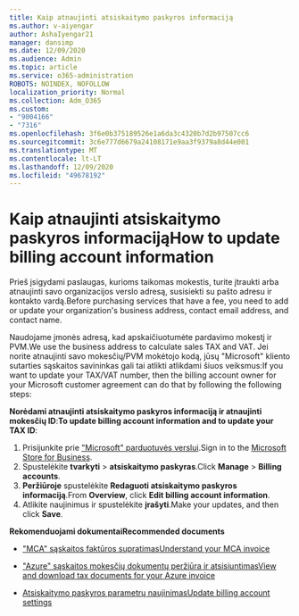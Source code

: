 ```yaml
---
title: Kaip atnaujinti atsiskaitymo paskyros informaciją
ms.author: v-aiyengar
author: AshaIyengar21
manager: dansimp
ms.date: 12/09/2020
ms.audience: Admin
ms.topic: article
ms.service: o365-administration
ROBOTS: NOINDEX, NOFOLLOW
localization_priority: Normal
ms.collection: Adm_O365
ms.custom:
- "9004166"
- "7316"
ms.openlocfilehash: 3f6e0b375189526e1a6da3c4320b7d2b97507cc6
ms.sourcegitcommit: 3c6e777d6679a24108171e9aa3f9379a8d44e001
ms.translationtype: MT
ms.contentlocale: lt-LT
ms.lasthandoff: 12/09/2020
ms.locfileid: "49678192"
---
```

# <a name="how-to-update-billing-account-information"></a><span data-ttu-id="7c692-102">Kaip atnaujinti atsiskaitymo paskyros informaciją</span><span class="sxs-lookup"><span data-stu-id="7c692-102">How to update billing account information</span></span>

<span data-ttu-id="7c692-103">Prieš įsigydami paslaugas, kurioms taikomas mokestis, turite įtraukti arba atnaujinti savo organizacijos verslo adresą, susisiekti su pašto adresu ir kontakto vardą.</span><span class="sxs-lookup"><span data-stu-id="7c692-103">Before purchasing services that have a fee, you need to add or update your organization's business address, contact email address, and contact name.</span></span>

<span data-ttu-id="7c692-104">Naudojame įmonės adresą, kad apskaičiuotumėte pardavimo mokestį ir PVM.</span><span class="sxs-lookup"><span data-stu-id="7c692-104">We use the business address to calculate sales TAX and VAT.</span></span> <span data-ttu-id="7c692-105">Jei norite atnaujinti savo mokesčių/PVM mokėtojo kodą, jūsų "Microsoft" kliento sutarties sąskaitos savininkas gali tai atlikti atlikdami šiuos veiksmus:</span><span class="sxs-lookup"><span data-stu-id="7c692-105">If you want to update your TAX/VAT number, then the billing account owner for your Microsoft customer agreement can do that by following the following steps:</span></span>

<span data-ttu-id="7c692-106">**Norėdami atnaujinti atsiskaitymo paskyros informaciją ir atnaujinti mokesčių ID**:</span><span class="sxs-lookup"><span data-stu-id="7c692-106">**To update billing account information and to update your TAX ID**:</span></span>

1. <span data-ttu-id="7c692-107">Prisijunkite prie ["Microsoft" parduotuvės verslui](https://businessstore.microsoft.com/).</span><span class="sxs-lookup"><span data-stu-id="7c692-107">Sign in to the [Microsoft Store for Business](https://businessstore.microsoft.com/).</span></span>
1. <span data-ttu-id="7c692-108">Spustelėkite **tvarkyti**  >  **atsiskaitymo paskyras**.</span><span class="sxs-lookup"><span data-stu-id="7c692-108">Click **Manage** > **Billing accounts**.</span></span>
1. <span data-ttu-id="7c692-109">**Peržiūroje** spustelėkite **Redaguoti atsiskaitymo paskyros informaciją**.</span><span class="sxs-lookup"><span data-stu-id="7c692-109">From **Overview**, click **Edit billing account information**.</span></span>
1. <span data-ttu-id="7c692-110">Atlikite naujinimus ir spustelėkite **įrašyti**.</span><span class="sxs-lookup"><span data-stu-id="7c692-110">Make your updates, and then click **Save**.</span></span> 

<span data-ttu-id="7c692-111">**Rekomenduojami dokumentai**</span><span class="sxs-lookup"><span data-stu-id="7c692-111">**Recommended documents**</span></span>

- [<span data-ttu-id="7c692-112">"MCA" sąskaitos faktūros supratimas</span><span class="sxs-lookup"><span data-stu-id="7c692-112">Understand your MCA invoice</span></span>](https://docs.microsoft.com/azure/cost-management-billing/understand/mca-understand-your-invoice)

- [<span data-ttu-id="7c692-113">"Azure" sąskaitos mokesčių dokumentų peržiūra ir atsisiuntimas</span><span class="sxs-lookup"><span data-stu-id="7c692-113">View and download tax documents for your Azure invoice</span></span>](https://docs.microsoft.com/azure/cost-management-billing/understand/mca-download-tax-document)

- [<span data-ttu-id="7c692-114">Atsiskaitymo paskyros parametrų naujinimas</span><span class="sxs-lookup"><span data-stu-id="7c692-114">Update billing account settings</span></span>](https://docs.microsoft.com/microsoft-store/update-microsoft-store-for-business-account-settings)  
